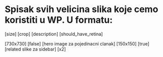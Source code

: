 # Spisak svih velicina slika koje cemo koristiti u WP. U formatu:
[size] [crop] [description] [should_have_retina]

[730x730] [false] [hero image za pojedinacni clanak]
[150x150] [true] [related slike za sidebar] [x2]